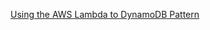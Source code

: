 [Using the AWS Lambda to DynamoDB Pattern](https://docs.aws.amazon.com/solutions/latest/constructs/walkthrough-part-2.html)